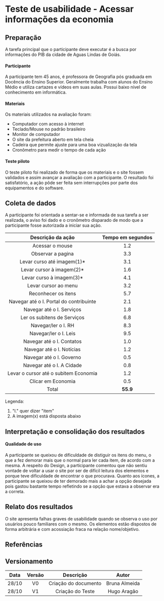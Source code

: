 # Teste de usabilidade - Acessar informações da economia

## Preparação
A tarefa principal que o participante deve executar é 
a busca por informações do PIB da cidade de Aguas Lindas
de Goiás.

#### Participante
A participante tem 45 anos, é professora de Geografia pós
graduada em Docência do Ensino Superior. Geralmente trabalha 
com alunos do Ensino Médio e utiliza cartazes e vídeos em suas
aulas. Possui baixo nível de conhecimento em informática.

#### Materiais
Os materiais utilizados na avaliação foram:
- Computador com acesso à internet
- Teclado/Mouse no padrão brasileiro
- Monitor de computador
- O site da prefeitura aberto em tela cheia
- Cadeira que permite ajuste para uma boa vizualização da tela
- Cronômetro para medir o tempo de cada ação

#### Teste piloto
O teste piloto foi realizado de forma que os materiais e o site
fossem validados e assim avançar a avaliação com a participante.
O resultado foi satisfatório, a ação pôde ser feita sem interrupções
por parte dos equipamentos e do software.

## Coleta de dados
A participante foi orientada a sentar-se e informada de sua tarefa
a ser realizada, o aviso foi dado e o cronômetro disparado de modo
que a participante fosse autorizada a iniciar sua ação.


|Descrição da ação| Tempo em segundos               |
|:---------------:|:-------------------------------:|
|Acessar o mouse                         |1.2       |
|Observar a pagina                       |3.3       |
|Levar curso até imagem(1)*              |3.1       |
|Levar cursor à imagem(2)*               |1.6       |
|Levar curso à imagem(3)*                |4.1       |
|Levar cursor ao menu                    |3.2       |
|Reconhecer os itens                     |5.7       |
|Navegar até o I. Portal do contribuinte |2.1       |
|Navegar até o I. Serviços               |1.8       |
|Ler os subitens de Serviços             |6.8       |
|Navegar/ler o I. RH                     |8.3       |
|Navegar/ler o I. Leis                   |9.5       |
|Navegar até o I. Contatos               |1.0       |
|Navegar até o I. Notícias               |1.2       |
|Navegar até o I. Governo                |0.5       |
|Navegar até o I. A Cidade               |0.8       |
|Levar o cursor até o subitem Economia   |1.2       |
|Clicar em Economia                      |0.5       |
|Total                                   |**55.9**  |

Legenda:
1. "I." quer dizer "item"
2. A imagem(x) está disposta abaixo




## Interpretação e consolidação dos resultados

#### Qualidade de uso
A participante se queixou de dificuldade de distiguir os itens 
do menu, o que a fez demorar mais que o normal para ler cada item, de
acordo com a mesma.
A respeito do Design, a participante comentou que não sentiu vontade
de voltar a usar o site por ser de difícil leitura dos elementos
e porque teve dificuldade de encontrar o que procurava.
Quanto aos ícones, a participante se queixou de ter demorado mais a
achar a opção desejada pois gastou bastante tempo refletindo se a opção
que estava a observar era a correta.


## Relato dos resultados
O site apresenta falhas graves de usabilidade quando se observa o uso
por usuários pouco familiares com o mesmo. Os elementos estão dispostos
de forma arbitrária e com acossiação fraca na relação nome/objetivo.



## Referências


## Versionamento

| Data | Versão |           Descrição             |    Autor       |
|:----:|:------:|:-------------------------------:|:--------------:|
|28/10 |V0      |     Criação do documento        |Bruna Almeida   |
|28/10 |V1      |     Criação do Teste            |Hugo Aragão     |